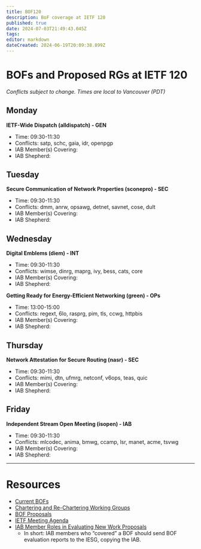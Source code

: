 ```yaml
---
title: BOF120
description: BoF coverage at IETF 120
published: true
date: 2024-07-03T21:49:43.045Z
tags: 
editor: markdown
dateCreated: 2024-06-19T20:09:38.899Z
---
```


# BOFs and Proposed RGs at IETF 120

*Conflicts subject to change. Times are local to Vancouver (PDT)*

## Monday

**IETF-Wide Dispatch (alldispatch) - GEN**
* Time: 09:30-11:30
* Conflicts: satp, schc, gaia, idr, openpgp
* IAB Member(s) Covering: 
* IAB Shepherd: 


## Tuesday

**Secure Communication of Network Properties (sconepro) - SEC**
* Time: 09:30-11:30
* Conflicts: dmm, anrw, opsawg, detnet, savnet, cose, dult
* IAB Member(s) Covering: 
* IAB Shepherd: 


## Wednesday
**Digital Emblems (diem) - INT**
* Time: 09:30-11:30
* Conflicts: wimse, dinrg, maprg, ivy, bess, cats, core
* IAB Member(s) Covering: 
* IAB Shepherd: 

**Getting Ready for Energy-Efficient Networking (green) - OPs**
* Time: 13:00-15:00
* Conflicts: regext, 6lo, rasprg, pim, tls, ccwg, httpbis
* IAB Member(s) Covering: 
* IAB Shepherd: 

## Thursday
**Network Attestation for Secure Routing (nasr) - SEC**
* Time: 09:30-11:30
* Conflicts: mimi, dtn, ufmrg, netconf, v6ops, teas, quic
* IAB Member(s) Covering: 
* IAB Shepherd: 

## Friday
**Independent Stream Open Meeting (isopen) - IAB**
* Time: 09:30-11:30
* Conflicts: mlcodec, anima, bmwg, ccamp, lsr, manet, acme, tsvwg
* IAB Member(s) Covering: 
* IAB Shepherd: 


---
 # Resources

- [Current BOFs](https://datatracker.ietf.org/wg/bofs/)
- [Chartering and Re-Chartering Working Groups](https://datatracker.ietf.org/group/chartering/)
- [BOF Proposals](https://datatracker.ietf.org/doc/bof-requestst)
- [IETF Meeting Agenda](https://datatracker.ietf.org/meeting/agenda/)
- [IAB Member Roles in Evaluating New Work Proposals](https://datatracker.ietf.org/doc/statement-iab-member-roles-in-evaluating-new-work-proposals/)
    - In short: IAB members who “covered” a BOF should send BOF evaluation reports to the IESG, copying the IAB.



